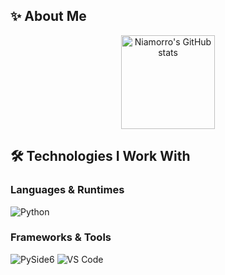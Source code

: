 ## ✨ About Me

<div align="center">
  <img height="150em" src="https://github-readme-stats.vercel.app/api?username=Niamorro&show_icons=true&title_color=D2B48C&text_color=8B7355&icon_color=DEB887&bg_color=FFF8DC&hide_border=true" alt="Niamorro's GitHub stats">
</div>

## 🛠️ Technologies I Work With

### Languages & Runtimes
<p align="left">
  <img src="https://img.shields.io/badge/python-DEB887?style=flat-square&logo=python&logoColor=white" alt="Python">
</p>

### Frameworks & Tools
<p align="left">
  <img src="https://img.shields.io/badge/PySide6-DEB887?style=flat-square&logo=qt&logoColor=white" alt="PySide6">
  <img src="https://img.shields.io/badge/VS_Code-DEB887?style=flat-square&logo=visual-studio-code&logoColor=white" alt="VS Code">
</p>


